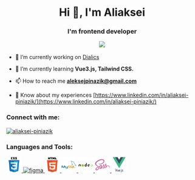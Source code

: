 
<h1 align="center">Hi 👋, I'm Aliaksei</h1>
<h3 align="center">I'm frontend developer</h3>
<p align="center">
  <img src="https://user-images.githubusercontent.com/52882331/226324422-bfc1fd78-5894-46bf-a675-a25beb5ef25e.gif">
</p>

- 🔭 I’m currently working on [Dialics](https://dialics.com/)

- 🌱 I’m currently learning **Vue3.js, Tailwind CSS.**

- 📫 How to reach me **aleksejpinazik@gmail.com**

- 📄 Know about my experiences [https://www.linkedin.com/in/aliaksei-piniazik/](https://www.linkedin.com/in/aliaksei-piniazik/)
<h3 align="left">Connect with me:</h3>
<p align="left">
<a href="https://linkedin.com/in/aliaksei-piniazik" target="blank"><img align="center" src="https://raw.githubusercontent.com/rahuldkjain/github-profile-readme-generator/master/src/images/icons/Social/linked-in-alt.svg" alt="aliaksei-piniazik" height="30" width="40" /></a>
</p>

<h3 align="left">Languages and Tools:</h3>
<p align="left"> <a href="https://www.w3schools.com/css/" target="_blank" rel="noreferrer"> <img src="https://raw.githubusercontent.com/devicons/devicon/master/icons/css3/css3-original-wordmark.svg" alt="css3" width="40" height="40"/> </a> <a href="https://www.figma.com/" target="_blank" rel="noreferrer"> <img src="https://www.vectorlogo.zone/logos/figma/figma-icon.svg" alt="figma" width="40" height="40"/> </a> <a href="https://www.w3.org/html/" target="_blank" rel="noreferrer"> <img src="https://raw.githubusercontent.com/devicons/devicon/master/icons/html5/html5-original-wordmark.svg" alt="html5" width="40" height="40"/> </a> <a href="https://www.mysql.com/" target="_blank" rel="noreferrer"> <img src="https://raw.githubusercontent.com/devicons/devicon/master/icons/mysql/mysql-original-wordmark.svg" alt="mysql" width="40" height="40"/> </a> <a href="https://nodejs.org" target="_blank" rel="noreferrer"> <img src="https://raw.githubusercontent.com/devicons/devicon/master/icons/nodejs/nodejs-original-wordmark.svg" alt="nodejs" width="40" height="40"/> </a> <a href="https://sass-lang.com" target="_blank" rel="noreferrer"> <img src="https://raw.githubusercontent.com/devicons/devicon/master/icons/sass/sass-original.svg" alt="sass" width="40" height="40"/> </a> <a href="https://vuejs.org/" target="_blank" rel="noreferrer"> <img src="https://raw.githubusercontent.com/devicons/devicon/master/icons/vuejs/vuejs-original-wordmark.svg" alt="vuejs" width="40" height="40"/> </a> </p>


